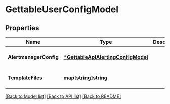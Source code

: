 # GettableUserConfigModel

## Properties
Name | Type | Description | Notes
------------ | ------------- | ------------- | -------------
**AlertmanagerConfig** | [***GettableApiAlertingConfigModel**](GettableApiAlertingConfig.md) |  | [optional] [default to null]
**TemplateFiles** | **map[string]string** |  | [optional] [default to null]

[[Back to Model list]](../README.md#documentation-for-models) [[Back to API list]](../README.md#documentation-for-api-endpoints) [[Back to README]](../README.md)


